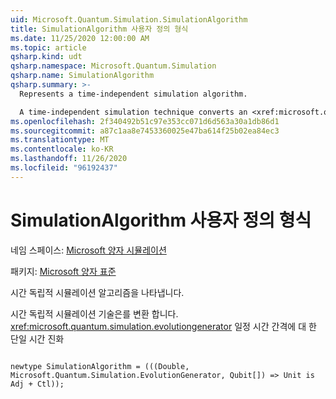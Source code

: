 ```yaml
---
uid: Microsoft.Quantum.Simulation.SimulationAlgorithm
title: SimulationAlgorithm 사용자 정의 형식
ms.date: 11/25/2020 12:00:00 AM
ms.topic: article
qsharp.kind: udt
qsharp.namespace: Microsoft.Quantum.Simulation
qsharp.name: SimulationAlgorithm
qsharp.summary: >-
  Represents a time-independent simulation algorithm.

  A time-independent simulation technique converts an <xref:microsoft.quantum.simulation.evolutiongenerator> to unitary time evolution for some time-interval.
ms.openlocfilehash: 2f340492b51c97e353cc071d6d563a30a1db86d1
ms.sourcegitcommit: a87c1aa8e7453360025e47ba614f25b02ea84ec3
ms.translationtype: MT
ms.contentlocale: ko-KR
ms.lasthandoff: 11/26/2020
ms.locfileid: "96192437"
---
```

# <a name="simulationalgorithm-user-defined-type"></a>SimulationAlgorithm 사용자 정의 형식

네임 스페이스: [Microsoft 양자 시뮬레이션](xref:Microsoft.Quantum.Simulation)

패키지: [Microsoft 양자 표준](https://nuget.org/packages/Microsoft.Quantum.Standard)


시간 독립적 시뮬레이션 알고리즘을 나타냅니다.

시간 독립적 시뮬레이션 기술은를 변환 합니다. <xref:microsoft.quantum.simulation.evolutiongenerator>
일정 시간 간격에 대 한 단일 시간 진화

```qsharp

newtype SimulationAlgorithm = (((Double, Microsoft.Quantum.Simulation.EvolutionGenerator, Qubit[]) => Unit is Adj + Ctl));
```

